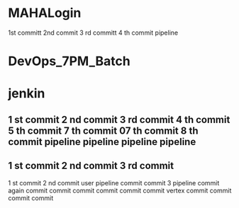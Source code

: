 # MAHALogin
1st committ
2nd commit
3 rd committ
4 th commit pipeline


# DevOps_7PM_Batch
# jenkin
1 st commit 
2 nd commit
3 rd commit 
4 th commit
5 th commit
7 th commit
07 th commit 
8 th commit
pipeline
pipeline
pipeline
pipeline
-------------
1 st commit
2 nd commit
3 rd commit
---------------------
1 st commit
2 nd commit user pipeline
commit
commit 3
pipeline commit
again commit
commit
commit
commit
commit
commit
vertex commit
commit
commit
commit
